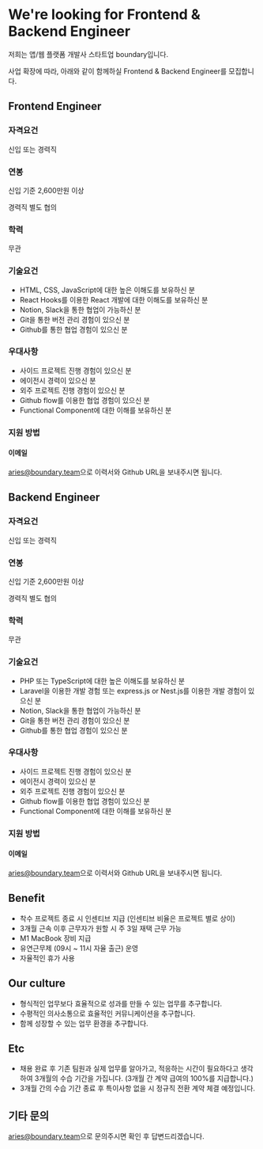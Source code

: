 # We're looking for Frontend & Backend Engineer

저희는 앱/웹 플랫폼 개발사 스타트업 boundary입니다.

사업 확장에 따라, 아래와 같이 함께하실 Frontend & Backend Engineer를 모집합니다.

## Frontend Engineer

### 자격요건

신입 또는 경력직

### 연봉

신입 기준 2,600만원 이상

경력직 별도 협의

### 학력

무관

### 기술요건

* HTML, CSS, JavaScript에 대한 높은 이해도를 보유하신 분
* React Hooks를 이용한 React 개발에 대한 이해도를 보유하신 분
* Notion, Slack을 통한 협업이 가능하신 분
* Git을 통한 버전 관리 경험이 있으신 분
* Github를 통한 협업 경험이 있으신 분

### 우대사항

* 사이드 프로젝트 진행 경험이 있으신 분
* 에이전시 경력이 있으신 분
* 외주 프로젝트 진행 경험이 있으신 분
* Github flow를 이용한 협업 경험이 있으신 분
* Functional Component에 대한 이해를 보유하신 분

### 지원 방법

#### 이메일

[aries@boundary.team](mailto:aries@boundary.team)으로 이력서와 Github URL을 보내주시면 됩니다.

## Backend Engineer

### 자격요건

신입 또는 경력직

### 연봉

신입 기준 2,600만원 이상

경력직 별도 협의

### 학력

무관

### 기술요건

* PHP 또는 TypeScript에 대한 높은 이해도를 보유하신 분
* Laravel을 이용한 개발 경험 또는 express.js or Nest.js를 이용한 개발 경험이 있으신 분
* Notion, Slack을 통한 협업이 가능하신 분
* Git을 통한 버전 관리 경험이 있으신 분
* Github를 통한 협업 경험이 있으신 분

### 우대사항

* 사이드 프로젝트 진행 경험이 있으신 분
* 에이전시 경력이 있으신 분
* 외주 프로젝트 진행 경험이 있으신 분
* Github flow를 이용한 협업 경험이 있으신 분
* Functional Component에 대한 이해를 보유하신 분

### 지원 방법

#### 이메일

[aries@boundary.team](mailto:aries@boundary.team)으로 이력서와 Github URL을 보내주시면 됩니다.

## Benefit

* 착수 프로젝트 종료 시 인센티브 지급 (인센티브 비율은 프로젝트 별로 상이)
* 3개월 근속 이후 근무자가 원할 시 주 3일 재택 근무 가능
* M1 MacBook 장비 지급
* 유연근무제 (09시 ~ 11시 자율 출근) 운영
* 자율적인 휴가 사용

## Our culture

* 형식적인 업무보다 효율적으로 성과를 만들 수 있는 업무를 추구합니다.
* 수평적인 의사소통으로 효율적인 커뮤니케이션을 추구합니다.
* 함께 성장할 수 있는 업무 환경을 추구합니다.

## Etc

* 채용 완료 후 기존 팀원과 실제 업무를 알아가고, 적응하는 시간이 필요하다고 생각하여 3개월의 수습 기간을 가집니다. (3개월 간 계약 급여의 100%를 지급합니다.)
* 3개월 간의 수습 기간 종료 후 특이사항 없을 시 정규직 전환 계약 체결 예정입니다.

## 기타 문의

[aries@boundary.team](mailto:aries@boundary.team)으로 문의주시면 확인 후 답변드리겠습니다.
